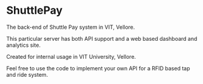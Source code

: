 # ShuttlePay
The back-end of Shuttle Pay system in VIT, Vellore.

This particular server has both API support and a web based dashboard and analytics site.

Created for internal usage in VIT University, Vellore.

Feel free to use the code to implement your own API for a RFID based tap and ride system.
